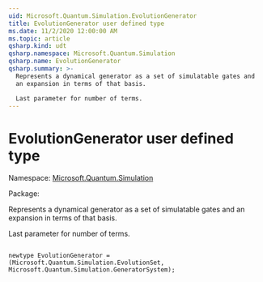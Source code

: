 ```yaml
---
uid: Microsoft.Quantum.Simulation.EvolutionGenerator
title: EvolutionGenerator user defined type
ms.date: 11/2/2020 12:00:00 AM
ms.topic: article
qsharp.kind: udt
qsharp.namespace: Microsoft.Quantum.Simulation
qsharp.name: EvolutionGenerator
qsharp.summary: >-
  Represents a dynamical generator as a set of simulatable gates and
  an expansion in terms of that basis.

  Last parameter for number of terms.
---
```


# EvolutionGenerator user defined type

Namespace: [Microsoft.Quantum.Simulation](xref:Microsoft.Quantum.Simulation)

Package: [](https://nuget.org/packages/)


Represents a dynamical generator as a set of simulatable gates andan expansion in terms of that basis.Last parameter for number of terms.

```qsharp

newtype EvolutionGenerator = (Microsoft.Quantum.Simulation.EvolutionSet, Microsoft.Quantum.Simulation.GeneratorSystem);
```

